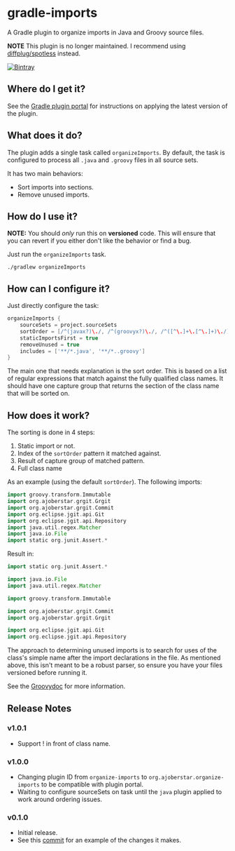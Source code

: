 # gradle-imports

A Gradle plugin to organize imports in Java and Groovy source files.

**NOTE** This plugin is no longer maintained. I recommend using [diffplug/spotless](https://github.com/diffplug/spotless) instead.

[ ![Bintray](https://api.bintray.com/packages/ajoberstar/maven/gradle-imports/images/download.svg) ](https://bintray.com/ajoberstar/maven/gradle-imports/_latestVersion)

## Where do I get it?

See the [Gradle plugin portal](http://plugins.gradle.org/plugin/org.ajoberstar.organize-imports) for instructions on applying the latest version of the plugin.

## What does it do?

The plugin adds a single task called `organizeImports`. By default, the task is configured
to process all `.java` and `.groovy` files in all source sets.

It has two main behaviors:

- Sort imports into sections.
- Remove unused imports.

## How do I use it?

**NOTE:** You should *only* run this on **versioned** code. This will ensure that you can revert if you either don't
like the behavior or find a bug.

Just run the `organizeImports` task.

```
./gradlew organizeImports
```

## How can I configure it?

Just directly configure the task:

```groovy
organizeImports {
	sourceSets = project.sourceSets
	sortOrder = [/^(javax?)\./, /^(groovyx?)\./, /^([^\.]+\.[^\.]+)\./]
	staticImportsFirst = true
	removeUnused = true
	includes = ['**/*.java', '**/*..groovy']
}
```

The main one that needs explanation is the sort order. This is based on a list of regular expressions that match
against the fully qualified class names. It should have one capture group that returns the section of the class name
that will be sorted on.

## How does it work?

The sorting is done in 4 steps:

1. Static import or not.
2. Index of the `sortOrder` pattern it matched against.
3. Result of capture group of matched pattern.
4. Full class name

As an example (using the default `sortOrder`). The following imports:

```groovy
import groovy.transform.Immutable
import org.ajoberstar.grgit.Grgit
import org.ajoberstar.grgit.Commit
import org.eclipse.jgit.api.Git
import org.eclipse.jgit.api.Repository
import java.util.regex.Matcher
import java.io.File
import static org.junit.Assert.*
```

Result in:

```groovy
import static org.junit.Assert.*

import java.io.File
import java.util.regex.Matcher

import groovy.transform.Immutable

import org.ajoberstar.grgit.Commit
import org.ajoberstar.grgit.Grgit

import org.eclipse.jgit.api.Git
import org.eclipse.jgit.api.Repository
```

The approach to determining unused imports is to search for uses of the class's simple name after the import
declarations in the file. As mentioned above, this isn't meant to be a robust parser, so ensure you have your files
versioned before running it.

See the [Groovydoc](http://ajoberstar.org/gradle-imports/docs/groovydoc/) for more information.

## Release Notes

### v1.0.1

- Support ! in front of class name.

### v1.0.0

- Changing plugin ID from `organize-imports` to `org.ajoberstar.organize-imports` to be compatible with plugin portal.
- Waiting to configure sourceSets on task until the `java` plugin applied to work around ordering issues.

### v0.1.0

- Initial release.
- See this [commit](https://github.com/ajoberstar/grgit/commit/24e26d13431cf0e97c6762a281a2c7c84cafea23) for an example of the changes it makes.
